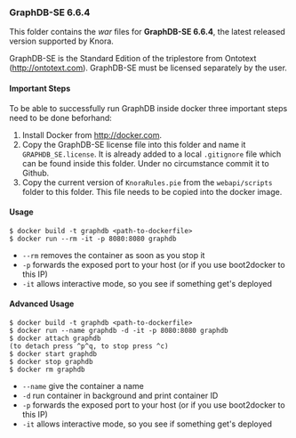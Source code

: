 ### GraphDB-SE 6.6.4 ###

This folder contains the *war* files for **GraphDB-SE 6.6.4**, the latest released version supported by Knora.

GraphDB-SE is the Standard Edition of the triplestore from Ontotext (http://ontotext.com). GraphDB-SE must be licensed separately by the user.

#### Important Steps ####

To be able to successfully run GraphDB inside docker three important steps need to be done beforhand:

  1. Install Docker from http://docker.com.
  2. Copy the GraphDB-SE license file into this folder and name it ``GRAPHDB_SE.license``. It is already added to a
     local ``.gitignore`` file which can be found inside this folder. Under no circumstance commit it to Github.
  3. Copy the current version of ``KnoraRules.pie`` from the ``webapi/scripts`` folder to this folder. This file needs
     to be copied into the docker image.


#### Usage ####

```
$ docker build -t graphdb <path-to-dockerfile>
$ docker run --rm -it -p 8080:8080 graphdb
```

 - ```--rm``` removes the container as soon as you stop it
 - ```-p``` forwards the exposed port to your host (or if you use boot2docker to this IP)
 - ```-it``` allows interactive mode, so you see if something get's deployed
 
#### Advanced Usage ####

```
$ docker build -t graphdb <path-to-dockerfile>
$ docker run --name graphdb -d -it -p 8080:8080 graphdb
$ docker attach graphdb
(to detach press ^p^q, to stop press ^c)
$ docker start graphdb
$ docker stop graphdb
$ docker rm graphdb
```

 - ```--name``` give the container a name
 - ```-d``` run container in background and print container ID
 - ```-p``` forwards the exposed port to your host (or if you use boot2docker to this IP)
 - ```-it``` allows interactive mode, so you see if something get's deployed